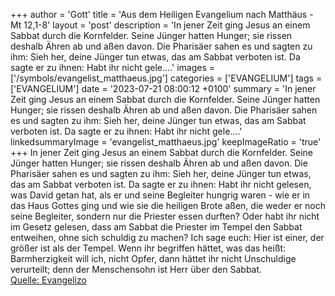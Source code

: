 +++
author = 'Gott'
title = 'Aus dem Heiligen Evangelium nach Matthäus - Mt 12,1-8'
layout = 'post'
description = 'In jener Zeit ging Jesus an einem Sabbat durch die Kornfelder. Seine Jünger hatten Hunger; sie rissen deshalb Ähren ab und aßen davon. Die Pharisäer sahen es und sagten zu ihm: Sieh her, deine Jünger tun etwas, das am Sabbat verboten ist. Da sagte er zu ihnen: Habt ihr nicht gele....'
images = ['/symbols/evangelist_matthaeus.jpg']
categories = ['EVANGELIUM']
tags = ['EVANGELIUM']
date = '2023-07-21 08:00:12 +0100'
summary = 'In jener Zeit ging Jesus an einem Sabbat durch die Kornfelder. Seine Jünger hatten Hunger; sie rissen deshalb Ähren ab und aßen davon. Die Pharisäer sahen es und sagten zu ihm: Sieh her, deine Jünger tun etwas, das am Sabbat verboten ist. Da sagte er zu ihnen: Habt ihr nicht gele....'
linkedsummaryImage = 'evangelist_matthaeus.jpg'
keepImageRatio = 'true'
+++
In jener Zeit ging Jesus an einem Sabbat durch die Kornfelder. Seine Jünger hatten Hunger; sie rissen deshalb Ähren ab und aßen davon.
Die Pharisäer sahen es und sagten zu ihm: Sieh her, deine Jünger tun etwas, das am Sabbat verboten ist.
Da sagte er zu ihnen: Habt ihr nicht gelesen, was David getan hat, als er und seine Begleiter hungrig waren -
wie er in das Haus Gottes ging und wie sie die heiligen Brote aßen, die weder er noch seine Begleiter, sondern nur die Priester essen durften?
Oder habt ihr nicht im Gesetz gelesen, dass am Sabbat die Priester im Tempel den Sabbat entweihen, ohne sich schuldig zu machen?
Ich sage euch: Hier ist einer, der größer ist als der Tempel.<!--more-->
Wenn ihr begriffen hättet, was das heißt: Barmherzigkeit will ich, nicht Opfer, dann hättet ihr nicht Unschuldige verurteilt;
denn der Menschensohn ist Herr über den Sabbat.<br> [Quelle: Evangelizo](https://evangeliumtagfuertag.org/DE/gospel)